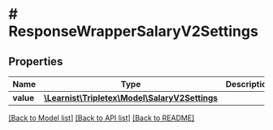 # # ResponseWrapperSalaryV2Settings

## Properties

Name | Type | Description | Notes
------------ | ------------- | ------------- | -------------
**value** | [**\Learnist\Tripletex\Model\SalaryV2Settings**](SalaryV2Settings.md) |  | [optional]

[[Back to Model list]](../../README.md#models) [[Back to API list]](../../README.md#endpoints) [[Back to README]](../../README.md)
